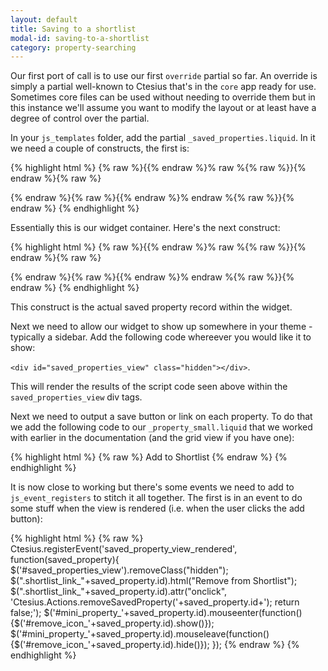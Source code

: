 ```yaml
---
layout: default
title: Saving to a shortlist
modal-id: saving-to-a-shortlist
category: property-searching
---
```

Our first port of call is to use our first ``override`` partial so far. An override is simply a partial well-known to Ctesius that's in the ``core`` app ready for use. Sometimes core files can be used without needing to override them but in this instance we'll assume you want to modify the layout or at least have a degree of control over the partial.

In your ``js_templates`` folder, add the partial ``_saved_properties.liquid``. In it we need a couple of constructs, the first is:

{% highlight html %}
{% raw %}{{% endraw %}% raw %{% raw %}}{% endraw %}{% raw %}
 <script id="saved_properties_template" type="text/liquid">
  <div class="content box">
   <h3>My property shortlist</h3>
   <div class="shortlist_inner">
    <div id="property_shortlist" class="content-block">
     <div id='favourite_property_list' class="content"></div>
    </div>
   </div>
  </div>
 </script>
{% endraw %}{% raw %}{{% endraw %}% endraw %{% raw %}}{% endraw %}
{% endhighlight %}

Essentially this is our widget container. Here's the next construct:

{% highlight html %}
{% raw %}{{% endraw %}% raw %{% raw %}}{% endraw %}{% raw %}
 <script id="saved_property_template" type="text/liquid">
  <div id="mini_property_{{property.property_id}}" class="mini_property mini_property_{{property.property_id}}">
   <div style="position:relative;" class="clearfix">
    <img src="/liquid_assets/images/delete.png" style="display: none;" id="remove_icon_{{property.property_id}}"
    class="remove_icon" onclick="javascript:Ctesius.Actions.removeSavedProperty({{property.property_id}})">
    <a href="{{property.property_url}}"><img src="{{ property.small_photo }}" class="shortlist_img"></a>
    <div class="featured_property_data">
     <a href="{{property.property_url}}">{{ property.bedrooms }} bedrooms</a><br />
     <a href="{{property.property_url}}">{{ property.price }}</a><br />
     <a href="{{property.property_url}}">{{ property.road_name | truncate : 20 }}</a>
    </div>
   </div>
  </div>
 </script>
{% endraw %}{% raw %}{{% endraw %}% endraw %{% raw %}}{% endraw %}
{% endhighlight %}

This construct is the actual saved property record within the widget.

Next we need to allow our widget to show up somewhere in your theme - typically a sidebar. Add the following code whereever you would like it to show:

``<div id="saved_properties_view" class="hidden"></div>``.

This will render the results of the script code seen above within the ``saved_properties_view`` div tags.

Next we need to output a save button or link on each property. To do that we add the following code to our ``_property_small.liquid`` that we worked with earlier in the documentation (and the grid view if you have one):

{% highlight html %}
{% raw %}
<a class="shortlist_link_{{ property.property_id }}"
onclick="Ctesius.Actions.addSavedProperty({{property.property_id}}); return false;">
 Add to Shortlist
</a>
{% endraw %}
{% endhighlight %}

It is now close to working but there's some events we need to add to ``js_event_registers`` to stitch it all together. The first is in an event to do some stuff when the view is rendered (i.e. when the user clicks the add button):

{% highlight html %}
{% raw %}
Ctesius.registerEvent('saved_property_view_rendered', function(saved_property){
 $('#saved_properties_view').removeClass("hidden");
 $(".shortlist_link_"+saved_property.id).html("Remove from Shortlist");
 $(".shortlist_link_"+saved_property.id).attr("onclick", 'Ctesius.Actions.removeSavedProperty('+saved_property.id+'); return false;');
 $('#mini_property_'+saved_property.id).mouseenter(function(){$('#remove_icon_'+saved_property.id).show()});
 $('#mini_property_'+saved_property.id).mouseleave(function(){$('#remove_icon_'+saved_property.id).hide()});
});
{% endraw %}
{% endhighlight %}